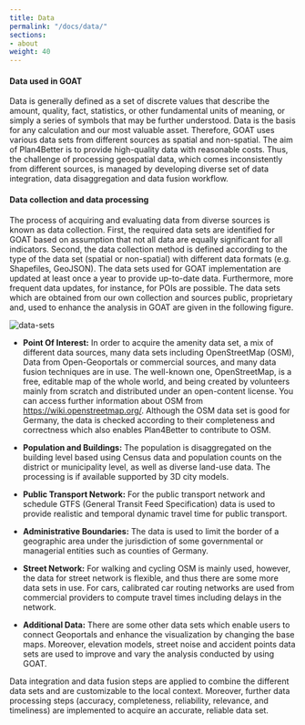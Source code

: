 ```yaml
---
title: Data   
permalink: "/docs/data/"
sections:
- about
weight: 40
---
```


#### Data used in GOAT

Data is generally defined as a set of discrete values that describe the amount, quality, fact, statistics, or other fundamental units of meaning, or simply a series of symbols that may be further understood. Data is the basis for any calculation and our most valuable asset. Therefore, GOAT uses various data sets from different sources as spatial and non-spatial. The aim of Plan4Better is to provide high-quality data with reasonable costs. Thus, the challenge of processing geospatial data, which comes inconsistently from different sources, is managed by developing diverse set of data integration, data disaggregation and data fusion workflow.

#### Data collection and data processing

The process of acquiring and evaluating data from diverse sources is known as data collection. First, the required data sets are identified for GOAT based on assumption that not all data are equally significant for all indicators. 
Second, the data collection method is defined according to the type of the data set (spatial or non-spatial) with different data formats (e.g. Shapefiles, GeoJSON). The data sets used for GOAT implementation are updated at least once a year to provide up-to-date data. Furthermore, more frequent data updates, for instance, for POIs are possible. 
The data sets which are obtained from our own collection and sources public, proprietary and, used to enhance the analysis in GOAT are given in the following figure.

<img src="\images\docs\technical_documentation\data\data_en.webp" alt="data-sets" style="max-height:900px;"/>  

- **Point Of Interest:** In order to acquire the amenity data set, a mix of different data sources, many data sets including OpenStreetMap (OSM), Data from Open-Geoportals or commercial sources, and many data fusion techniques are in use. The well-known one, OpenStreetMap, is a free, editable map of the whole world, and being created by volunteers mainly from scratch and distributed under an open-content license. You can access further information about OSM from https://wiki.openstreetmap.org/. Although the OSM data set is good for Germany, the data is checked according to their completeness and correctness which also enables Plan4Better to contribute to OSM.

- **Population and Buildings:** The population is disaggregated on the building level based using Census data and population counts on the district or municipality level, as well as diverse land-use data. The processing is if available supported by 3D city models.

- **Public Transport Network:** For the public transport network and schedule GTFS (General Transit Feed Specification) data is used to provide realistic and temporal dynamic travel time for public transport. 

- **Administrative Boundaries:** The data is used to limit the border of a geographic area under the jurisdiction of some governmental or managerial entities such as counties of Germany.

- **Street Network:** For walking and cycling OSM is mainly used, however, the data for street network is flexible, and thus there are some more data sets in use. For cars, calibrated car routing networks are used from commercial providers to compute travel times including delays in the network.

- **Additional Data:** There are some other data sets which enable users to connect Geoportals and enhance the visualization by changing the base maps. Moreover, elevation models, street noise and accident points data sets are used to improve and vary the analysis conducted by using GOAT. 

Data integration and data fusion steps are applied to combine the different data sets and are customizable to the local context. Moreover, further data processing steps (accuracy, completeness, reliability, relevance, and timeliness) are implemented to acquire an accurate, reliable data set. 